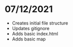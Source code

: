 # 07/12/2021
- Creates initial file structure
- Updates gitignore
- Adds basic index.html
- Adds basic map